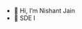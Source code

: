 - 👋 Hi, I’m Nishant Jain
- 👀 SDE I


<!---
jain-nishant/jain-nishant is a ✨ special ✨ repository because its `README.md` (this file) appears on your GitHub profile.
You can click the Preview link to take a look at your changes.
--->

